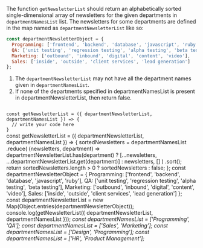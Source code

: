The function `getNewsletterList` should return an alphabetically sorted single-dimensional array of newsletters for the given departments in `departmentNamesList` list. The newsletters for some departments are defined in the map named as `departmentNewsletterList` like so:

```js
const departmentNewsletterObject = {
  Programming: ['frontend', 'backend', 'database', 'javascript', 'ruby'],
  QA: ['unit testing', 'regression testing', 'alpha testing', 'beta testing'],
  Marketing: ['outbound', 'inbound', 'digital', 'content', 'video'],
  Sales: ['inside', 'outside', 'client services', 'lead generation']
};
```

1. The `departmentNewsletterList` may not have all the department names given in `departmentNamesList`.
2. If none of the departments specified in departmentNamesList is present in departmentNewsletterList, then return false.

<codeblock language="javascript" type="exercise" testMode="multipleInput">
<code>
const getNewsletterList = ({ departmentNewsletterList, departmentNamesList }) => {
  // write your code here
}
</code>

<solution>
const getNewsletterList = ({ departmentNewsletterList, departmentNamesList }) => {
  sortedNewsletters = departmentNamesList
    .reduce(
      (newsletters, department) =>
        departmentNewsletterList.has(department)
          ? [...newsletters, ...departmentNewsletterList.get(department)]
          : newsletters,
      []
    )
    .sort();
  return sortedNewsletters.length > 0 ? sortedNewsletters : false;
};
</solution>

<testcases>
<caller>
const departmentNewsletterObject = {
      Programming: ['frontend', 'backend', 'database', 'javascript', 'ruby'],
      QA: ['unit testing', 'regression testing', 'alpha testing', 'beta testing'],
      Marketing: ['outbound', 'inbound', 'digital', 'content', 'video'],
      Sales: ['inside', 'outside', 'client services', 'lead generation']
    };
    const departmentNewsletterList = new Map(Object.entries(departmentNewsletterObject));
    console.log(getNewsletterList({ departmentNewsletterList, departmentNamesList }));
</caller>
<testcase>
<i>
const departmentNamesList = ['Programming', 'QA'];
</i>
</testcase>
<testcase>
<i>
const departmentNamesList = ['Sales', 'Marketing'];
</i>
</testcase>
<testcase>
<i>
const departmentNamesList = ['Design', 'Programming'];
</i>
</testcase>
<testcase>
<i>
const departmentNamesList = ['HR', 'Product Management'];
</i>
</testcase>
</testcases>
</codeblock>